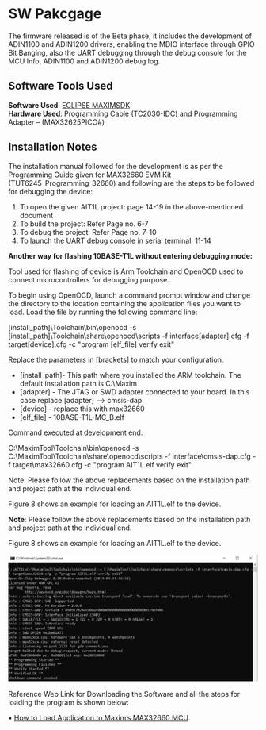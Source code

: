 # SW Pakcgage

The firmware released is of the Beta phase, it includes the development of ADIN1100 and ADIN1200 drivers, 
enabling the MDIO interface through GPIO Bit Banging, also the UART debugging through the debug console for the MCU Info, ADIN1100 and ADIN1200 debug log. 

## Software Tools Used

**Software Used**: [ ECLIPSE MAXIMSDK ](https://www.maximintegrated.com/en/design/software-description.html/swpart=SFW0010820A)<br/>
**Hardware Used**: Programming Cable (TC2030-IDC) and Programming Adapter – (MAX32625PICO#)



## Installation Notes

The installation manual followed for the development is as per the Programming Guide given for MAX32660 EVM Kit (TUT6245_Programming_32660) and following are the steps to be followed for debugging the device: 

1)	To open the given AIT1L project: page 14-19 in the above-mentioned document
2)	To build the project: Refer Page no. 6-7
3)	To debug the project: Refer Page no. 7-10
4)	To launch the UART debug console in serial terminal: 11-14

**Another way for flashing 10BASE-T1L without entering debugging mode:**

Tool used for flashing of device is Arm Toolchain and OpenOCD used to connect microcontrollers for debugging purpose. 

 To begin using OpenOCD, launch a command prompt window and change the directory to the location containing the application files you want to load. Load the file by running the following command line: 

[install_path]\Toolchain\bin\openocd -s [install_path]\Toolchain\share\openocd\scripts -f interface\[adapter].cfg -f target\[device].cfg -c "program [elf_file] verify exit"

Replace the parameters in [brackets] to match your configuration.
- [install_path]- This path where you installed the ARM toolchain. The default installation path is C:\Maxim
- [adapter] - The JTAG or SWD adapter connected to your board. In this case replace [adapter] --> cmsis-dap
- [device] - replace this with max32660
- [elf_file] - 10BASE-T1L-MC_B.elf

Command executed at development end:

C:\MaximTool\Toolchain\bin\openocd -s C:\MaximTool\Toolchain\share\openocd\scripts -f interface\cmsis-dap.cfg -f target\max32660.cfg -c "program AIT1L.elf verify exit" 

Note: Please follow the above replacements based on the installation path and project path at the individual end. 

Figure 8 shows an example for loading an AIT1L.elf to the device.

**Note**: Please follow the above replacements based on the installation path and project path at the individual end. 

Figure 8 shows an example for loading an AIT1L.elf to the device. 

![Figure](Successfully_Programmed_MAX32660.PNG)

Reference Web Link for Downloading the Software and all the steps for loading the program is shown below:

•	[How to Load Application to Maxim’s MAX32660 MCU](https://www.maximintegrated.com/en/design/technical-documents/app-notes/6/6973.html). 







